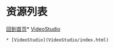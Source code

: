 
# 资源列表

[回到首页](https://charleechan.github.io/MyWiki)* [VideoStudio](VideoStudio/index.html)


```mind:height=300,title=内容概要,color
* [VideoStudio](VideoStudio/index.html)
```
